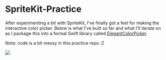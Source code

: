 # SpriteKit-Practice

After experimenting a bit with SpriteKit, I've finally got a feel for making the interactive color picker. Below is what I've built so far and what I'll iterate on as I package this into a formal Swift library called [ElegantColorPicker](https://github.com/ThasianX/ElegantColorPicker).

Note: code is a bit messy in this practice repo :Z

<img src="https://github.com/ThasianX/GIFs/blob/master/ElegantColorPicker/practice-demo.gif?raw=true"/>
